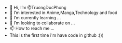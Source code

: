 - 👋 Hi, I’m @TruongDucPhong
- 👀 I’m interested in Anime,Manga,Technology and food
- 🌱 I’m currently learning ...
- 💞️ I’m looking to collaborate on ...
- 📫 How to reach me ...
- This is the first time i'm have code in github :)))
<!---
TruongDucPhong/TruongDucPhong is a ✨ special ✨ repository because its `README.md` (this file) appears on your GitHub profile.
You can click the Preview link to take a look at your changes.
--->
